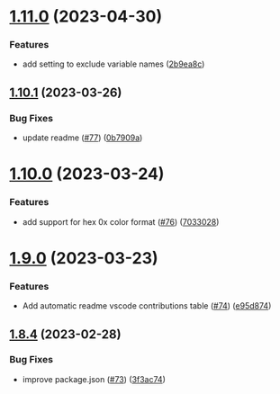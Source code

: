 # [1.11.0](https://github.com/jeronimoek/color-picker-universal/compare/v1.10.1...v1.11.0) (2023-04-30)


### Features

* add setting to exclude variable names ([2b9ea8c](https://github.com/jeronimoek/color-picker-universal/commit/2b9ea8cc0e9cd13cbf7c259ab4fa9fe0488abe6f))



## [1.10.1](https://github.com/jeronimoek/color-picker-universal/compare/v1.10.0...v1.10.1) (2023-03-26)


### Bug Fixes

* update readme ([#77](https://github.com/jeronimoek/color-picker-universal/issues/77)) ([0b7909a](https://github.com/jeronimoek/color-picker-universal/commit/0b7909a2221e1d85e613bd50dc63727d80149e87))



# [1.10.0](https://github.com/jeronimoek/color-picker-universal/compare/v1.9.0...v1.10.0) (2023-03-24)


### Features

* add support for hex 0x color format ([#76](https://github.com/jeronimoek/color-picker-universal/issues/76)) ([7033028](https://github.com/jeronimoek/color-picker-universal/commit/7033028f16c02af163ff1667a1381fae791242b7))



# [1.9.0](https://github.com/jeronimoek/color-picker-universal/compare/v1.8.4...v1.9.0) (2023-03-23)


### Features

* Add automatic readme vscode contributions table ([#74](https://github.com/jeronimoek/color-picker-universal/issues/74)) ([e95d874](https://github.com/jeronimoek/color-picker-universal/commit/e95d874d3367dc528c6bbaec63dfda139ed11ec1))



## [1.8.4](https://github.com/jeronimoek/color-picker-universal/compare/v1.8.3...v1.8.4) (2023-02-28)


### Bug Fixes

* improve package.json ([#73](https://github.com/jeronimoek/color-picker-universal/issues/73)) ([3f3ac74](https://github.com/jeronimoek/color-picker-universal/commit/3f3ac74e9ae1ce5a47ce637bc566a8a4c520ed3f))



